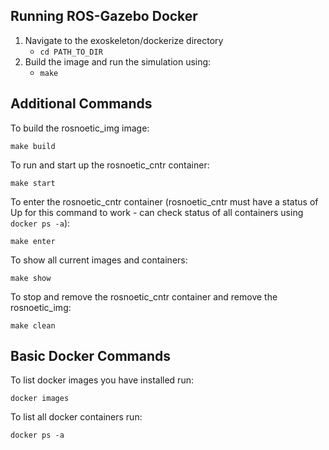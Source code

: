## Running ROS-Gazebo Docker
1. Navigate to the exoskeleton/dockerize directory
    - `cd PATH_TO_DIR`
2. Build the image and run the simulation using:
    - `make`

## Additional Commands
To build the rosnoetic_img image:

`make build`

To run and start up the rosnoetic_cntr container:

`make start`

To enter the rosnoetic_cntr container (rosnoetic_cntr must have a status of Up for this command to work - can check status of all containers using `docker ps -a`):

`make enter`

To show all current images and containers:

`make show`

To stop and remove the rosnoetic_cntr container and remove the rosnoetic_img:

`make clean`

## Basic Docker Commands
To list docker images you have installed run:

`docker images`

To list all docker containers run:

`docker ps -a`